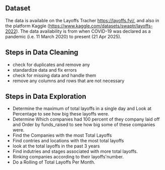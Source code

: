## Dataset

The data is available on the Layoffs Tracher https://layoffs.fyi/, and also in the platform Kaggle (https://www.kaggle.com/datasets/swaptr/layoffs-2022).
The data availability is from when COVID-19 was declared as a pandemic (i.e. 11 March 2020) to present (21 Apr 2025).

## Steps in Data Cleaning

- check for duplicates and remove any
- standardize data and fix errors
- check for missing data and handle them
- remove any columns and rows that are not necessary 

## Steps in Data Exploration

- Determine the maximum of total layoffs in a single day and Look at Percentage to see how big these layoffs were.
- Determine Which companies had 100 percent of they company laid off and Order by funds_raised to see how big some of these companies were.
- Find the Companies with the most Total Layoffs
- Find contries and locations with the most total layoffs
- look at the total layoffs in the past 3 years
- Find indutries and stages associated with more total layoffs.
- Rinking companies according to their layoffs'number.
- Do a Rolling of Total Layoffs Per Month.


